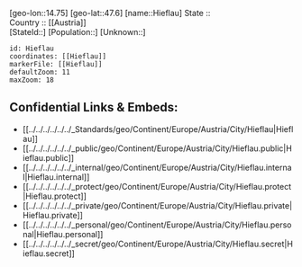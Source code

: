 ﻿---
location: [47.6,14.75] 
mapzoom: [7,12] 
mapmarker: city 
type: City
tags:
- geo/City


SpocWebEntityId: 30936
isDeleted: false
confidential: public

---
[geo-lon::14.75] 
[geo-lat::47.6] 
[name::Hieflau] 
State ::  
Country :: [[Austria]]  
[StateId::] 
[Population::] 
[Unknown::] 


```leaflet
id: Hieflau
coordinates: [[Hieflau]] 
markerFile: [[Hieflau]] 
defaultZoom: 11 
maxZoom: 18
```


## Confidential Links & Embeds: 
- [[../../../../../../_Standards/geo/Continent/Europe/Austria/City/Hieflau|Hieflau]] 
- [[../../../../../../_public/geo/Continent/Europe/Austria/City/Hieflau.public|Hieflau.public]] 
- [[../../../../../../_internal/geo/Continent/Europe/Austria/City/Hieflau.internal|Hieflau.internal]] 
- [[../../../../../../_protect/geo/Continent/Europe/Austria/City/Hieflau.protect|Hieflau.protect]] 
- [[../../../../../../_private/geo/Continent/Europe/Austria/City/Hieflau.private|Hieflau.private]] 
- [[../../../../../../_personal/geo/Continent/Europe/Austria/City/Hieflau.personal|Hieflau.personal]] 
- [[../../../../../../_secret/geo/Continent/Europe/Austria/City/Hieflau.secret|Hieflau.secret]] 

